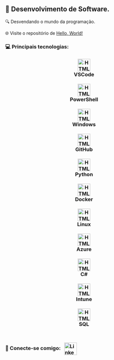 
## 🧊 Desenvolvimento de Software.
🔍 Desvendando o mundo da programação.

🌐 Visite o repositório de [Hello, World!](https://github.com/euFabricio/Hello-world)

### 💻 Principais tecnologias:
<h3 align="center">
<div class="icon-container">
        <div class="icon-box">
            <img src="https://cdn.jsdelivr.net/gh/devicons/devicon@latest/icons/vscode/vscode-original.svg" alt="HTML" align="center" width="40" alt="VSCode">
            <div class="icon-label">VSCode</div> &nbsp;&nbsp;
        </div>
        <div class="icon-box">
            <img src="https://cdn.jsdelivr.net/gh/devicons/devicon@latest/icons/powershell/powershell-original.svg" alt="HTML" align="center" width="40" alt="PowerShell">
            <div class="icon-label">PowerShell</div> &nbsp;&nbsp;
        </div>
        <div class="icon-box">
            <img src="https://cdn.jsdelivr.net/gh/devicons/devicon@latest/icons/windows8/windows8-original.svg" alt="HTML" align="center" width="40" alt="Windows">
            <div class="icon-label">Windows</div> &nbsp;&nbsp;
        </div>
        <div class="icon-box">
            <img src="https://cdn.jsdelivr.net/gh/devicons/devicon@latest/icons/github/github-original.svg" alt="HTML" align="center" width="40" alt="GitHub">
            <div class="icon-label">GitHub</div> &nbsp;&nbsp;
        </div>
        <div class="icon-box">
            <img src="https://cdn.jsdelivr.net/gh/devicons/devicon@latest/icons/python/python-original.svg" alt="HTML" align="center" width="40" alt="Python">
            <div class="icon-label">Python</div> &nbsp;&nbsp;
        </div>
        <div class="icon-box">
            <img src="https://cdn.jsdelivr.net/gh/devicons/devicon@latest/icons/docker/docker-original.svg" alt="HTML" align="center" width="40" alt="Docker">
            <div class="icon-label">Docker</div> &nbsp;&nbsp;
        </div>
        <div class="icon-box">
            <img src="https://cdn.jsdelivr.net/gh/devicons/devicon@latest/icons/linux/linux-original.svg" alt="HTML" align="center" width="40" alt="Linux">
            <div class="icon-label">Linux</div> &nbsp;&nbsp;
        </div>
        <div class="icon-box">
            <img src="https://cdn.jsdelivr.net/gh/devicons/devicon@latest/icons/azure/azure-original.svg" alt="HTML" align="center" width="40" alt="Azure">
            <div class="icon-label">Azure</div> &nbsp;&nbsp;
        </div>
        <div class="icon-box">
            <img src="https://cdn.jsdelivr.net/gh/devicons/devicon@latest/icons/csharp/csharp-original.svg" alt="HTML" align="center" width="40" alt="C#">
            <div class="icon-label">C#</div> &nbsp;&nbsp;
        </div>
        <div class="icon-box">
            <img src="https://img.icons8.com/?size=154&id=D5nuxA0qwo6w&format=png" alt="HTML" align="center" width="40" alt="Intune">
            <div class="icon-label">Intune</div> &nbsp;&nbsp;
        </div>
        <div class="icon-box">
            <img src="https://www.svgrepo.com/show/331760/sql-database-generic.svg" alt="HTML" align="center" width="40" alt="SQL">
            <div class="icon-label">SQL</div> &nbsp;&nbsp;
        </div>
    </div>

</h3>

##

<h3>
  👋 Conecte-se comigo: &nbsp;
  <a href="https://www.linkedin.com/in/fabriciovianaribeiro/">
    <img src="https://cdn.jsdelivr.net/gh/devicons/devicon@latest/icons/linkedin/linkedin-original.svg" alt="LinkedIn" align="center" width="40">
  </a>
</h3>

<!-- ##
<div align="center">
  <picture aling="center">
    <source media="(prefers-color-scheme: dark)" srcset="https://raw.githubusercontent.com/lucas-bardeli/lucas-bardeli/output/github-contribution-grid-snake-dark.svg">
    <source media="(prefers-color-scheme: light)" srcset="https://raw.githubusercontent.com/lucas-bardeli/lucas-bardeli/output/github-contribution-grid-snake.svg">
    <img alt="github contribution grid snake animation" src="https://raw.githubusercontent.com/lucas-bardeli/lucas-bardeli/output/github-contribution-grid-snake.svg">
  </picture>
</div> -->
